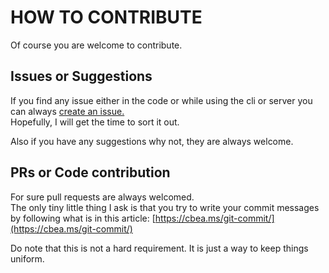 # HOW TO CONTRIBUTE
Of course you are welcome to contribute.

## Issues or Suggestions
If you find any issue either in the code or while using the cli or server you can always [create an issue.](https://github.com/yeboahnanaosei/ghanamps/issues)  
Hopefully, I will get the time to sort it out.  

Also if you have any suggestions why not, they are always welcome.

## PRs or Code contribution
For sure pull requests are always welcomed.  
The only tiny little thing I ask is that you try to write your commit messages by following what is in this article: [https://cbea.ms/git-commit/](https://cbea.ms/git-commit/)

Do note that this is not a hard requirement. It is just a way to keep things uniform.

